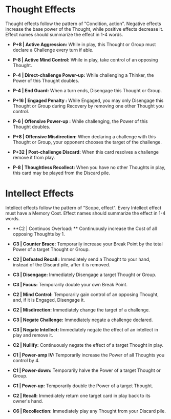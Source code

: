 # Thought Effects
Thought effects follow the pattern of "Condition, action". Negative effects increase the base power of the Thought, while positive effects decrease it. Effect names should summarize the effect in 1-4 words.

* **P+8 | Active Aggression:** While in play, this Thought or Group must declare a Challenge every turn if able. 

* **P-8 | Active Mind Control:**	 While in play, take control of an opposing Thought.

* **P-4 | Direct-challenge Power-up:** While challenging a Thinker, the Power of this Thought doubles.

* **P-4 | End Guard:** When a turn ends, Disengage this Thought or Group.

* **P+16 | Engaged Penalty	:** While Engaged, you may only Disengage this Thought or Group during Recovery by removing one other Thought you control.

* **P-6 | Offensive Power-up	:** While challenging, the Power of this Thought doubles.

* **P+8 | Offensive Misdirection:** When declaring a challenge with this Thought or Group, your opponent chooses the target of the challenge.

* **P+32 | Post-challenge Discard:** When this card resolves a challenge remove it from play.

* **P-8 | Thoughtless Recollect:** When you have no other Thoughts in play, this card may be played from the Discard pile.

# Intellect Effects
Intellect effects follow the pattern of "Scope, effect". Every Intellect effect must have a Memory Cost. Effect names should summarize the effect in 1-4 words.

* **C2 | Continuos Overload:	** Continuously increase the Cost of all opposing Thoughts by 1.

* **C3 | Counter Brace:** Temporarily increase your Break Point by the total Power of a target Thought or Group.

* **C2 | Defeated Recall	:** Immediately send a Thought to your hand, instead of the Discard pile, after it is removed.

* **C3 | Disengage:** Immediately Disengage a target Thought or Group.

* **C3 | Focus:** Temporarily double your own Break Point.

* **C2 | Mind Control:** Temporarily gain control of an opposing Thought, and, if it is Engaged, Disengage it.

* **C2 | Misdirection:** Immediately change the target of a challenge.

* **C3 | Negate Challenge:**	 Immediately negate a challenge declared.

* **C3 | Negate Intellect:** Immediately negate the effect of an intellect in play and remove it.

* **C2 | Nullify:** Continuously negate the effect of a target Thought in play.

* **C1 | Power-amp IV:** Temporarily increase the Power of all Thoughts you control by 4.

* **C1 | Power-down:** Temporarily halve the Power of a target Thought or Group.

* **C1 | Power-up:** Temporarily double the Power of a target Thought.

* **C2 | Recall:** Immediately return one target card in play back to its owner's hand.

* **C6 | Recollection:** Immediately play any Thought from your Discard pile.


